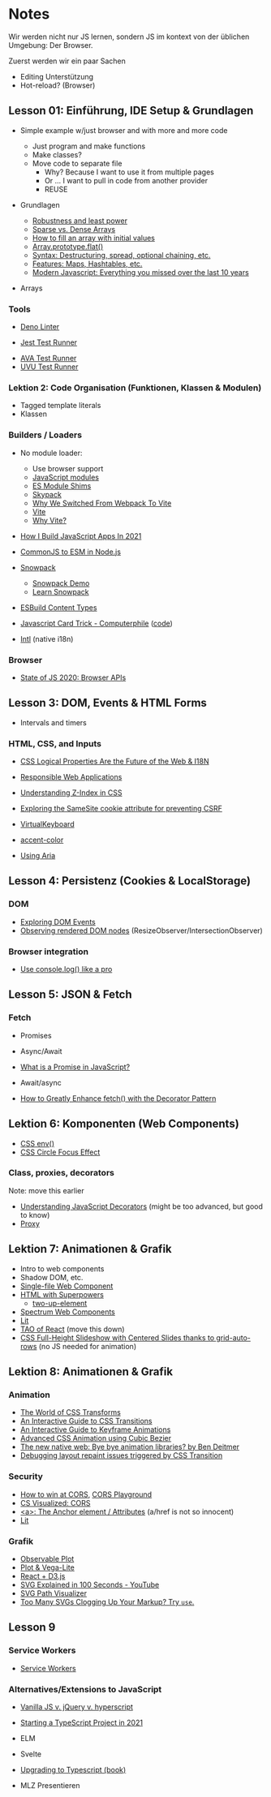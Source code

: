 # Notes

Wir werden nicht nur JS lernen, sondern JS im kontext von der üblichen Umgebung: Der Browser.

Zuerst werden wir ein paar Sachen

- Editing Unterstützung
- Hot-reload? (Browser)

## Lesson 01: Einführung, IDE Setup &amp; Grundlagen

- Simple example w/just browser and with more and more code
  - Just program and make functions
  - Make classes?
  - Move code to separate file
    - Why? Because I want to use it from multiple pages
    - Or ... I want to pull in code from another provider
    - REUSE

- Grundlagen
  - [Robustness and least power](https://adactio.com/journal/14327?skin=default)
  - [Sparse vs. Dense Arrays](https://dmitripavlutin.com/javascript-sparse-dense-arrays/)
  - [How to fill an array with initial values](https://dmitripavlutin.com/javascript-fill-array/)
  - [Array.prototype.flat()](https://developer.mozilla.org/en-US/docs/Web/JavaScript/Reference/Global_Objects/Array/flat)
  - [Syntax: Destructuring, spread, optional chaining, etc.](https://2020.stateofjs.com/en-US/features/syntax/)
  - [Features: Maps, Hashtables, etc.](https://2020.stateofjs.com/en-US/features/)
  - [Modern Javascript: Everything you missed over the last 10 years](https://turriate.com/articles/modern-javascript-everything-you-missed-over-10-years)

- Arrays

### Tools

- [Deno Linter](https://deno.land/manual/tools/linter)
+ [Jest Test Runner](https://jestjs.io/)
- [AVA Test Runner](https://github.com/avajs/ava)
- [UVU Test Runner](https://github.com/lukeed/uvu)

### Lektion 2: Code Organisation (Funktionen, Klassen & Modulen)


- Tagged template literals
- Klassen

### Builders / Loaders

- No module loader:
  - Use browser support
  - [JavaScript modules](https://developer.mozilla.org/en-US/docs/Web/JavaScript/Guide/Modules)
  - [ES Module Shims](https://github.com/guybedford/es-module-shims)
  - [Skypack](https://www.skypack.dev/)
  - [Why We Switched From Webpack To Vite](https://blog.replit.com/vite)
  - [Vite](https://vitejs.dev/)
  - [Why Vite?](https://vitejs.dev/guide/why.html)
- [How I Build JavaScript Apps In 2021](https://timdaub.github.io/2021/01/16/web-principles/)
- [CommonJS to ESM in Node.js](https://ar.al/2021/01/27/commonjs-to-esm-in-node.js/)
- [Snowpack](https://www.sitepoint.com/learn-snowpack/)
  - [Snowpack Demo](https://github.com/sitepoint-editors/snowpack-demo)
  - [Learn Snowpack](https://www.sitepoint.com/learn-snowpack/)
- [ESBuild Content Types](https://esbuild.github.io/content-types/)



- [Javascript Card Trick - Computerphile](https://www.youtube.com/watch?v=rkrjo4IIb1I) ([code](https://pastebin.com/YheE3kJQ))
- [Intl](https://developer.mozilla.org/en-US/docs/Web/JavaScript/Reference/Global_Objects/Intl) (native i18n)

### Browser

- [State of JS 2020: Browser APIs](https://2020.stateofjs.com/en-US/features/browser-apis/)

## Lesson 3: DOM, Events & HTML Forms

- Intervals and timers

### HTML, CSS, and Inputs

- [CSS Logical Properties Are the Future of the Web & I18N](https://medium.com/swlh/css-logical-properties-are-the-future-of-the-web-i18n-c7d554c6dd72)
- [Responsible Web Applications](https://responsibleweb.app/)
- [Understanding Z-Index in CSS](https://ishadeed.com/article/understanding-z-index/)

- [Exploring the SameSite cookie attribute for preventing CSRF](https://simonwillison.net/2021/Aug/3/samesite/)
- [VirtualKeyboard](https://www.w3.org/TR/virtual-keyboard/#dom-virtualkeyboard)
- [accent-color](https://web.dev/accent-color/)
- [Using Aria](https://www.w3.org/TR/using-aria/#notes2)

## Lesson 4: Persistenz (Cookies & LocalStorage)

### DOM

- [Exploring DOM Events](https://domevents.dev/)
- [Observing rendered DOM nodes](https://whistlr.info/2021/observing-dom/) (ResizeObserver/IntersectionObserver)

### Browser integration

- [Use console.log() like a pro](https://markodenic.com/use-console-log-like-a-pro/)

## Lesson 5: JSON & Fetch

### Fetch

- Promises
- Async/Await

- [What is a Promise in JavaScript?](https://dmitripavlutin.com/what-is-javascript-promise/)
- Await/async
- [How to Greatly Enhance fetch() with the Decorator Pattern](https://dmitripavlutin.com/enhance-fetch-with-decorator-pattern/)

## Lektion 6: Komponenten (Web Components)

- [CSS env()](https://developer.mozilla.org/en-US/docs/Web/CSS/env())
- [CSS Circle Focus Effect](https://www.bram.us/2021/09/17/css-circle-focus-effect/)

### Class, proxies, decorators

Note: move this earlier

- [Understanding JavaScript Decorators](https://www.simplethread.com/understanding-js-decorators/) (might be too advanced, but good to know)
- [Proxy](https://developer.mozilla.org/en-US/docs/Web/JavaScript/Reference/Global_Objects/Proxy)

## Lektion 7: Animationen & Grafik

- Intro to web components
- Shadow DOM, etc.
- [Single-file Web Component](https://gist.github.com/simonw/2df444ce0bd75c8bf91beb7a6516ba5b)
- [HTML with Superpowers](https://daverupert.com/2021/10/html-with-superpowers/)
  - [two-up-element](https://codepen.io/developit/pen/qBdbNLK)
- [Spectrum Web Components](https://opensource.adobe.com/spectrum-web-components/components/color-handle/)
- [Lit](https://lit.dev/)
- [TAO of React](https://alexkondov.com/tao-of-react/) (move this down)
- [CSS Full-Height Slideshow with Centered Slides thanks to grid-auto-rows](https://www.bram.us/2021/11/04/css-full-height-slideshow-with-centered-slides-thanks-to-grid-auto-rows/) (no JS needed for animation)

## Lektion 8: Animationen & Grafik

### Animation

- [The World of CSS Transforms](https://www.joshwcomeau.com/css/transforms/)
- [An Interactive Guide to CSS Transitions](https://www.joshwcomeau.com/animation/css-transitions/)
- [An Interactive Guide to Keyframe Animations](https://www.joshwcomeau.com/animation/keyframe-animations/)
- [Advanced CSS Animation using Cubic Bezier](https://css-tricks.com/advanced-css-animation-using-cubic-bezier/)
- [The new native web: Bye bye animation libraries? by Ben Deitmer](https://www.youtube.com/watch?v=7kz4tYF4DZk)
- [Debugging layout repaint issues triggered by CSS Transition](https://dzhavat.github.io/2021/02/18/debugging-layout-repaint-issues-triggered-by-css-transition.html)

### Security

- [How to win at CORS](https://jakearchibald.com/2021/cors/), [CORS Playground](https://jakearchibald.com/2021/cors/playground/)
- [CS Visualized: CORS](https://dev.to/lydiahallie/cs-visualized-cors-5b8h)
- [\<a>: The Anchor element / Attributes](https://developer.mozilla.org/en-US/docs/Web/HTML/Element/a#attributes) (a/href is not so innocent)
- [Lit](https://lit.dev/)

### Grafik

- [Observable Plot](https://observablehq.com/@observablehq/plot)
- [Plot & Vega-Lite](https://observablehq.com/@observablehq/plot-vega-lite)
- [React + D3.js](https://wattenberger.com/blog/react-and-d3)
- [SVG Explained in 100 Seconds - YouTube](https://www.youtube.com/watch?v=emFMHH2Bfvo)
- [SVG Path Visualizer](https://svg-path-visualizer.netlify.app/#M2%2C8%20L5%2C2%20L8%2C8)
- [Too Many SVGs Clogging Up Your Markup? Try `use`.](https://css-tricks.com/too-many-svgs-clogging-up-your-markup-try-use/)

## Lesson 9

### Service Workers

- [Service Workers](https://developer.mozilla.org/en-US/docs/Web/API/Service_Worker_API)

### Alternatives/Extensions to JavaScript

- [Vanilla JS v. jQuery v. hyperscript](https://hyperscript.org/comparison/)
- [Starting a TypeScript Project in 2021](https://www.metachris.com/2021/04/starting-a-typescript-project-in-2021/)
- ELM
- Svelte
- [Upgrading to Typescript (book)](https://exploringjs.com/tackling-ts/)


- MLZ Presentieren
